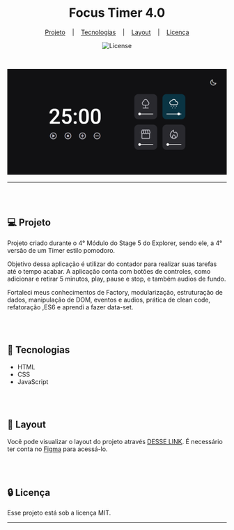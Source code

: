 <h1 align="center">Focus Timer 4.0</h1>

<div align="center">

[Projeto](#projeto) &nbsp;&nbsp;&nbsp;|&nbsp;&nbsp;&nbsp; [Tecnologias](#tecnologias)
&nbsp;&nbsp;&nbsp;|&nbsp;&nbsp;&nbsp; [Layout](#layout) &nbsp;&nbsp;&nbsp;|&nbsp;&nbsp;&nbsp;
[Licença](#license)

</div>

<p align="center">
  <img alt="License" src="https://img.shields.io/static/v1?label=license&message=MIT&color=49AA26&labelColor=000000">
</p>

<br>

<div align="center">

![Preview](./assets/images/Preview.png)

</div>

<hr>
<br>
<br>

## 💻 Projeto <a name = "projeto"></a>

Projeto criado durante o 4° Módulo do Stage 5 do Explorer, sendo ele, a 4° versão de um Timer estilo
pomodoro.

Objetivo dessa aplicação é utilizar do contador para realizar suas tarefas até o tempo acabar. A
aplicação conta com botões de controles, como adicionar e retirar 5 minutos, play, pause e stop, e
também audios de fundo.

Fortaleci meus conhecimentos de Factory, modularização, estruturação de dados, manipulação de DOM,
eventos e audios, prática de clean code, refatoração ,ES6 e aprendi a fazer data-set.

<br>
<br>

## 🚀 Tecnologias <a name = "tecnologias"></a>

- HTML
- CSS
- JavaScript

<br>
<br>

## 🔖 Layout <a name = "layout"></a>

Você pode visualizar o layout do projeto através
[DESSE LINK](<https://www.figma.com/file/xFj5XaJhQm3W9eYIdEX7WR/Stage-05---Dark-Mode-FocusTimer-(Copy)?type=design&node-id=0%3A8&mode=design&t=SclzND96FncXatsT-1>).
É necessário ter conta no [Figma](https://figma.com) para acessá-lo.

<br>
<br>

## 🔒 Licença

Esse projeto está sob a licença MIT.

<hr>
